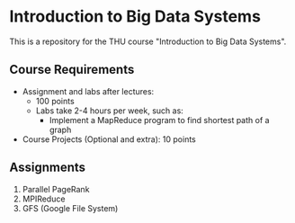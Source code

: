 # Introduction to Big Data Systems

This is a repository for the THU course "Introduction to Big Data Systems".

## Course Requirements

- Assignment and labs after lectures:
    - 100 points
    - Labs take 2-4 hours per week, such as:
        - Implement a MapReduce program to find shortest path of a graph
- Course Projects (Optional and extra): 10 points

## Assignments

1. Parallel PageRank
2. MPIReduce
3. GFS (Google File System)
